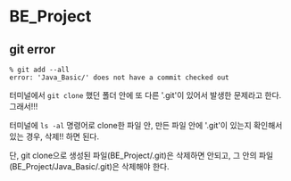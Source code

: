# BE_Project

## git error

```
% git add --all
error: 'Java_Basic/' does not have a commit checked out
```

터미널에서 ```git clone``` 했던 폴더 안에 또 다른 '.git'이 있어서 발생한 문제라고 한다.
그래서!!!

터미널에 ```ls -al``` 명령어로 clone한 파일 안, 만든 파일 안에 '.git'이 있는지 확인해서 있는 경우, 삭제!! 하면 된다.

단,
git clone으로 생성된 파일(BE_Project/.git)은 삭제하면 안되고,
그 안의 파일(BE_Project/Java_Basic/.git)은 삭제해야 한다.
